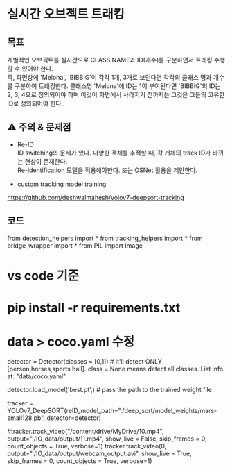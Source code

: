 # 실시간 오브젝트 트래킹


## 목표

개별적인 오브젝트를 실시간으로 CLASS NAME과 ID(개수)를 구분하면서 트래킹 수행 할 수 있어야 한다.<br>
즉, 화면상에 'Melona', 'BIBBIG'이 각각 1개, 3개로 보인다면 각각의 클래스 명과 개수를 구분하여 트래킹한다.
클래스명 'Melona'에 ID는 1이 부여된다면 'BIBBIG'의 ID는 2, 3, 4으로 정의되어야 하며 이것이 화면에서 사라지기 전까지는 그것은 그들의 고유한 ID로 정의되어야 한다.


##  ⚠️ 주의 & 문제점
- Re-ID <br>
ID switching의 문제가 있다. 다양한 객체를 추적할 때, 각 개체의 track ID가 바뀌는 현상이 존재한다.
<br>Re-identification 모델을 적용해야한다. 또는 OSNet 활용을 제안한다.


- custom tracking model training <br>

https://github.com/deshwalmahesh/yolov7-deepsort-tracking
## 코드
from detection_helpers import *
from tracking_helpers import *
from bridge_wrapper import *
from PIL import Image

# vs code 기준
# pip install -r requirements.txt
# data > coco.yaml 수정
detector = Detector(classes = [0,1]) # it'll detect ONLY [person,horses,sports ball]. class = None means detect all classes. List info at: "data/coco.yaml"

detector.load_model('best.pt',) # pass the path to the trained weight file

tracker = YOLOv7_DeepSORT(reID_model_path="./deep_sort/model_weights/mars-small128.pb", detector=detector)

#tracker.track_video("/content/drive/MyDrive/10.mp4", output="./IO_data/output/11.mp4", show_live = False, skip_frames = 0, count_objects = True, verbose=1)
tracker.track_video(0, output="./IO_data/output/webcam_output.avi", show_live = True, skip_frames = 0, count_objects = True, verbose=1) 
